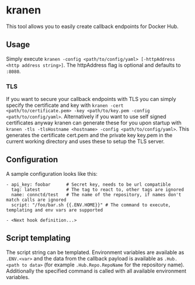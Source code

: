 # kranen

This tool allows you to easily create callback endpoints for Docker Hub.

## Usage

Simply execute `kranen -config <path/to/config/yaml> [-httpAddress <http address string>]`.
The httpAddress flag is optional and defaults to `:8080`.

### TLS

If you want to secure your callback endpoints with TLS you can simply specify the certificate and key with
`kranen -cert <path/to/certificate.pem> -key <path/to/key.pem -config <path/to/config/yaml>`.
Alternatively if you want to use self signed certificates anyway kranen can generate these for you upon
startup with `kranen -tls -tlsHostname <hostname> -config <path/to/config/yaml>`. This generates the certificate
cert.pem and the private key key.pem in the current working directory and uses these to setup the TLS server.

## Configuration

A sample configuration looks like this:

```
- api_key: foobar      # Secret key, needs to be url compatible
  tag: latest          # The tag to react to, other tags are ignored
  name: connctd/test   # The name of the repository, if names don't match calls are ignored
  script: "/foo/bar.sh {{.ENV.HOME}}" # The command to execute, templating and env vars are supported

- <Next hook definition...>
```

## Script templating

The script string can be templated. Environment variables are available as `.ENV.<var>` and the data from
the callback payload is available as `.Hub.<path to data>` (for example `.Hub.Repo.RepoName` for the repository name).
Additionally the specified command is called with all available environment variables.
